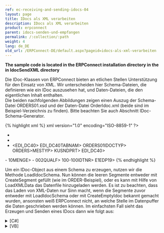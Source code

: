 ```yaml
---
ref: ec-receiving-and-sending-idocs-04
layout: page
title: IDocs als XML verarbeiten
description: IDocs als XML verarbeiten
product: erpconnect
parent: idocs-senden-und-empfangen
permalink: /:collection/:path
weight: 4
lang: de_DE
old_url: /ERPConnect-DE/default.aspx?pageid=idocs-als-xml-verarbeiten
---
```


**The sample code is located in the ERPConnect installation directory in the in IdocSendXML directory**

Die IDoc-Klassen von ERPConnect bieten an etlichen Stellen Unterstützung für den Einsatz von XML. Wir unterscheiden hier Schema-Dateien, die definieren wie ein IDoc auszusehen hat, und Daten-Dateien, die den eigentlichen Inhalt enthalten.<br>
Die beiden nachfolgenden Abbildungen zeigen einen Auszug der Schema-Datei ORDERS01.xsd und der Daten-Datei OrderIdoc.xml (beide sind im Beispiel-Verzeichnis zu finden). Bitte beachten Sie auch Abschnitt IDoc-Schema-Generator.

{% highlight xml %}
xml version="1.0" encoding="ISO-8859-1" ?>
- <ORDERS01>
- <IDOC>
- <EDI_DC40>
<TABNAM>EDI_DC40TABNAM>
<IDOCTYP>ORDERS01IDOCTYP>
<MESTYP>ORDERS>MESTYP>
<SNDPRT>KUSNDPRT>
EDI_DC40>
<E1EDK01 />
- <E1EDK01>
<MENGE>10MENGE>
- <E1EDP10>
<QUALF>002QUALF>
<IDTNR>100-100IDTNR>
E1EDP19>
{% endhighlight %}

Um ein IDoc-Object aus einem Schema zu erzeugen, nutzen wir die Methode LoadIdocSchema. Nun können die leeren Segmente entweder mit CreateSegment gefüllt (wie im ORDER-Beispiel), oder es kann mit Hilfe von LoadXMLData das Datenfile hinzugeladen werden. Es ist zu beachten, dass das Laden von XML-Daten nur Sinn macht, wenn die Segmente zuvor entweder mit LoadIdocSchema oder mit CreateEmptyIdoc bekannt gemacht wurden, ansonsten weiß ERPConnect nicht, an welche Stelle im Datenpuffer die Daten geschrieben werden können. Im einfachsten Fall sieht das Erzeugen und Senden eines IDocs dann wie folgt aus:

<details>
<summary>[C#]</summary>
{% highlight csharp %}
using (R3Connection con = new R3Connection())
{

    con.UserName = "erpconnect";
    con.Password = "pass";
    con.Language = "DE";
    con.Client = "800";
    con.Host = "sapserver";
    con.SystemNumber = 11;

    con.Open(false);
    Idoc i = new Idoc();
    i.Connection = con;

    i.LoadIdocSchema(@"ORDERS01.xsd");
    i.LoadXMLData(@"OrderIdoc.xml");

    i.Send();
}
{% endhighlight %}
</details>

<details>
<summary>[VB]</summary>
{% highlight visualbasic %}
Using con As R3Connection = New R3Connection
   
   
    con.UserName = "erpconnect"
    con.Password = "pass"
    con.Language = "DE"
    con.Client = "800"
    con.Host = "sapserver"
    con.SystemNumber = 11
   
    con.Open(False)
   
   
   
    Dim i As Idoc = New Idoc
    i.Connection = con
    i.LoadIdocSchema("ORDERS01.xsd")
    i.LoadXMLData("OrderIdoc.xml")
   
    i.Send()
End Using
{% endhighlight %}
</details>
